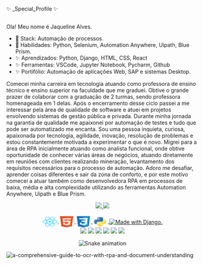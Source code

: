 
✨ _Special_Profile ✨ 
##
Ola! Meu nome é Jaqueline Alves. 

- 🔭 Stack: Automação de processos.
- 🐍 Habilidades: Python, Selenium, Automation Anywhere, Uipath, Blue Prism.
- ✨ Aprendizados: Python, Django, HTML, CSS, React
- ✨ Ferramentas: VSCode, Jupyter Notebook, Pycharm, Github
- ✨ Portifólio: Automação de aplicações Web, SAP e sistemas Desktop.

Comecei minha carreira em tecnologia atuando como professora de ensino técnico e ensino superior na faculdade que me graduei.
Obtive o grande prazer de colaborar com a graduação de 2 turmas, sendo professora homenageada em 1 delas. Após o encerramento desse ciclo passei a me interessar pela área de qualidade de software e atuei em projetos envolvendo sistemas de gestão pública e privada. Durante minha jornada na garantia de qualidade me apaixonei por automação de testes e tudo que pode ser automatizado me encanta.
Sou uma pessoa inquieta, curiosa, apaixonada por tecnologia, agilidade, inovação, resolução de problemas e estou constantemente motivada a experimentar o que é novo.
Migrei para a área de RPA inicialmente atuando como analista funcional, onde obtive oportunidade de conhecer várias áreas de negócios, atuando diretamente em reuniões com clientes realizando mineração, levantamento dos requisitos necessários para o processo de automação. Adoro me desafiar, aprender coisas diferentes e sair da zona
de conforto, e por este motivo comecei a atuar também como desenvolvedora RPA em processos de baixa, média e alta complexidade utilizando as ferramentas Automation Anywhere, Uipath e Blue Prism.
<div align="center">
  <a href="https://github.com/jaquelinealvess">
  <img height="180em" src="https://github-readme-stats.vercel.app/api?username=jaquelinealvess&show_icons=true&theme=dracula&include_all_commits=true&count_private=true"/>
  <img height="180em" src="https://github-readme-stats.vercel.app/api/top-langs/?username=jaquelinealvess&layout=compact&langs_count=7&theme=dracula"/>
</div>
<div style="display: inline_block" align="center"><br>
  <img align="center" alt="jaque-React" height="30" width="40" src="https://raw.githubusercontent.com/devicons/devicon/master/icons/react/react-original.svg">
  <img align="center" alt="jaque-HTML" height="30" width="40" src="https://raw.githubusercontent.com/devicons/devicon/master/icons/html5/html5-original.svg">
  <img align="center" alt="jaque-CSS" height="30" width="40" src="https://raw.githubusercontent.com/devicons/devicon/master/icons/css3/css3-original.svg">
  <img align="center" alt="jaque-Python" height="30" width="40" src="https://raw.githubusercontent.com/devicons/devicon/master/icons/python/python-original.svg">
  <a href="http://www.djangoproject.com/"><img src="https://www.djangoproject.com/m/img/badges/djangomade124x25.gif" border="0" align="center" alt="Made with Django." title="Made with Django." /></a>
</div>
    
   <div align="center"> 
  <a href="https://app.slack.com/client/T014DF3NF9P/C013L4CQRLP/rimeto_profile/U02D83PR3GE" target="_blank"><img src="https://img.shields.io/badge/Slack-4A154B?style=for-the-badge&logo=slack&logoColor=white "target="_blank"></a>
  <a href="https://instagram.com/jaquelinealvess" target="_blank"><img src="https://img.shields.io/badge/-Instagram-%23E4405F?style=for-the-badge&logo=instagram&logoColor=white" target="_blank"></a>
 <a href="https://discord.gg/jaquelinealvess" target="_blank"><img src="https://img.shields.io/badge/Discord-7289DA?style=for-the-badge&logo=discord&logoColor=white" target="_blank"></a> 
  <a href="https://app.slack.com/client/T014DF3NF9P/C013L4CQRLP/rimeto_profile/U02D83PR3GE" target="_blank"><img src="	https://img.shields.io/badge/Slack-4A154B?style=for-the-badge&logo=slack&logoColor=white"target="_blank"></a> 
   <a href="mailto:jaqueline.alves.ilhs@gmail.com"><img src="https://img.shields.io/badge/Gmail-D14836?style=for-the-badge&logo=gmail&logoColor=white" target="_blank"></a>
  <a href="https://www.linkedin.com/in/jaqueline-alves-santos/>" target="_blank"><img src="https://img.shields.io/badge/-LinkedIn-%230077B5?style=for-the-badge&logo=linkedin&logoColor=white" target="_blank"></a> 
  
  ![Snake animation](https://github.com/Jaquelinealvess/jaquelinealvess/blob/output/github-contribution-grid-snake.svg)   
  
</div>

![a-comprehensive-guide-to-ocr-with-rpa-and-document-understanding](https://user-images.githubusercontent.com/58447836/180506235-351fa176-0b09-4a05-a89e-da31c9c970c3.gif)

